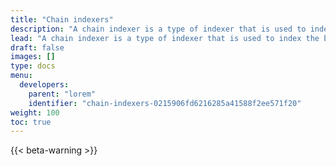 ```yaml
---
title: "Chain indexers"
description: "A chain indexer is a type of indexer that is used to index the blocks in a blockchain. This allows for faster and more efficient querying of the blockchain, as the indexer maintains an index of the blocks in the chain, making it easy to look up specific blocks or transactions. Chain indexers are often used in conjunction with blockchain explorers, which provide a user-friendly interface for viewing and interacting with the blockchain."
lead: "A chain indexer is a type of indexer that is used to index the blocks in a blockchain. This allows for faster and more efficient querying of the blockchain, as the indexer maintains an index of the blocks in the chain, making it easy to look up specific blocks or transactions. Chain indexers are often used in conjunction with blockchain explorers, which provide a user-friendly interface for viewing and interacting with the blockchain."
draft: false
images: []
type: docs
menu:
  developers:
    parent: "lorem"
    identifier: "chain-indexers-0215906fd6216285a41588f2ee571f20"
weight: 100
toc: true
---
```


{{< beta-warning >}}
